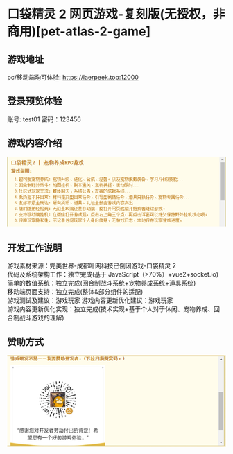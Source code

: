 # 口袋精灵 2 网页游戏-复刻版(无授权，非商用)[pet-atlas-2-game]

## 游戏地址

pc/移动端均可体验: https://laerpeek.top:12000

## 登录预览体验

账号: test01
密码：123456

## 游戏内容介绍

![说明](https://github.com/laerpeeK/pet-atlas-2-game/blob/main/1.png)

## 开发工作说明

游戏素材来源：完美世界-成都叶网科技已倒闭游戏-口袋精灵 2  
代码及系统架构工作：独立完成(基于 JavaScript（>70%）+vue2+socket.io)  
简单的数值系统：独立完成(回合制战斗系统+宠物养成系统+道具系统)  
移动端页面支持：独立完成(整体&部分组件的适配)  
游戏测试及建议：游戏玩家
游戏内容更新优化建议：游戏玩家  
游戏内容更新优化实现：独立完成(技术实现+基于个人对于休闲、宠物养成、回合制战斗游戏的理解)  

## 赞助方式

![赞赏](https://github.com/laerpeeK/pet-atlas-2-game/blob/main/2.png)
